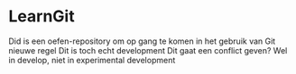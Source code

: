 # LearnGit
Did is een oefen-repository om op gang te komen in het gebruik van Git
nieuwe regel
Dit is toch echt development
Dit gaat een conflict geven? Wel in develop, niet in experimental development
